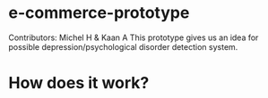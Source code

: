 # e-commerce-prototype
Contributors: Michel H & Kaan A
This prototype gives us an idea for possible depression/psychological disorder detection system.
# How does it work?


